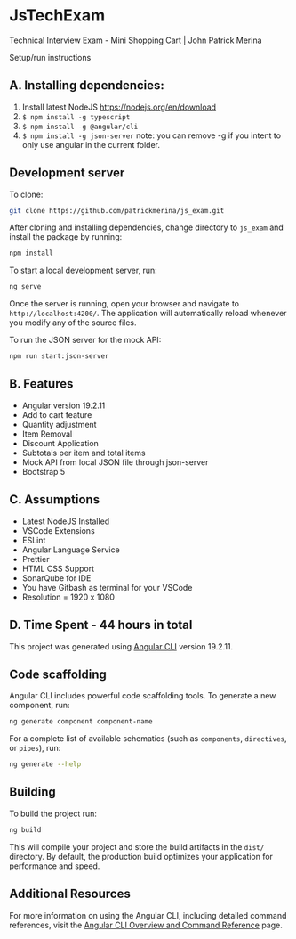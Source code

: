 # JsTechExam

Technical Interview Exam - Mini Shopping Cart | John Patrick Merina

Setup/run instructions

## A. Installing dependencies:

   1. Install latest NodeJS https://nodejs.org/en/download
   2. ```$ npm install -g typescript```
   3. ```$ npm install -g @angular/cli```
   4. ```$ npm install -g json-server```
   note: you can remove -g if you intent to only use angular in the current folder.

## Development server

To clone:
```bash
git clone https://github.com/patrickmerina/js_exam.git
```

After cloning and installing dependencies, change directory to ```js_exam``` and install the package by running: 

```bash
npm install
```

To start a local development server, run:

```bash
ng serve
```

Once the server is running, open your browser and navigate to `http://localhost:4200/`. The application will automatically reload whenever you modify any of the source files.

To run the JSON server for the mock API:
```bash
npm run start:json-server
```


## B. Features
   * Angular version 19.2.11
   * Add to cart feature
   * Quantity adjustment
   * Item Removal
   * Discount Application
   * Subtotals per item and total items
   * Mock API from local JSON file through json-server
   * Bootstrap 5


## C. Assumptions
   * Latest NodeJS Installed
   * VSCode Extensions
   * ESLint
   * Angular Language Service
   * Prettier
   * HTML CSS Support
   * SonarQube for IDE
   * You have Gitbash as terminal for your VSCode
   * Resolution = 1920 x 1080


## D. Time Spent - 44 hours in total



This project was generated using [Angular CLI](https://github.com/angular/angular-cli) version 19.2.11.



## Code scaffolding

Angular CLI includes powerful code scaffolding tools. To generate a new component, run:

```bash
ng generate component component-name
```

For a complete list of available schematics (such as `components`, `directives`, or `pipes`), run:

```bash
ng generate --help
```

## Building

To build the project run:

```bash
ng build
```

This will compile your project and store the build artifacts in the `dist/` directory. By default, the production build optimizes your application for performance and speed.


## Additional Resources

For more information on using the Angular CLI, including detailed command references, visit the [Angular CLI Overview and Command Reference](https://angular.dev/tools/cli) page.
